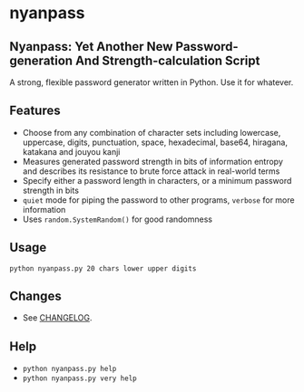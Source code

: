 # nyanpass

## Nyanpass: Yet Another New Password-generation And Strength-calculation Script

A strong, flexible password generator written in Python. Use it for whatever.

## Features

* Choose from any combination of character sets including lowercase, uppercase,
digits, punctuation, space, hexadecimal, base64, hiragana, katakana and jouyou
kanji
* Measures generated password strength in bits of information entropy and
describes its resistance to brute force attack in real-world terms
* Specify either a password length in characters, or a minimum password strength
in bits
* `quiet` mode for piping the password to other programs, `verbose` for more
information
* Uses `random.SystemRandom()` for good randomness

## Usage

`python nyanpass.py 20 chars lower upper digits`

## Changes

* See [CHANGELOG](CHANGELOG.md).

## Help

* `python nyanpass.py help`
* `python nyanpass.py very help`
